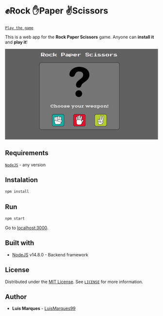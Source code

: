 # :fist:Rock :hand:Paper :v:Scissors

[`Play the game`](https://rock-paper-scissors-lm99.herokuapp.com/)

This is a web app for the **Rock Paper Scissors** game. Anyone can **install it** and **play it**!

<img src="Rock_Paper_Scissors.png" alt="NewPassword" width="600"/>

## Requirements

[`NodeJS`](https://nodejs.org/en/) - any version

## Instalation

```sh
npm install
```

## Run

```sh
npm start
```

Go to [localhost:3000](http://localhost:3000).

## Built with

- [NodeJS](https://nodejs.org/en/) v14.8.0 - Backend framework

## License

Distributed under the [MIT License](https://choosealicense.com/licenses/mit/). See [`LICENSE`](LICENSE) for more information.

## Author

- **Luis Marques** - [LuisMarques99](https://github.com/LuisMarques99)
